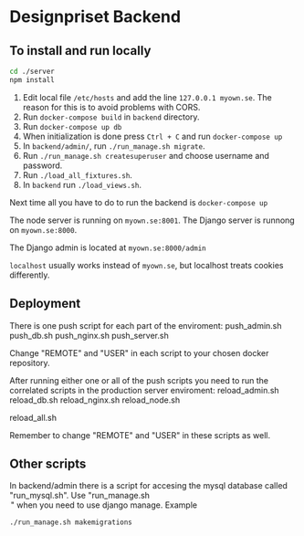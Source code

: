 # Designpriset Backend

## To install and run locally

```bash
cd ./server
npm install
```

1. Edit local file `/etc/hosts` and add the line `127.0.0.1 myown.se`. The reason for this is to avoid problems with CORS.
2. Run `docker-compose build` in `backend` directory. 
3. Run `docker-compose up db`
4. When initialization is done press `Ctrl + C` and run `docker-compose up`
5. In `backend/admin/`, run `./run_manage.sh migrate`.
6. Run `./run_manage.sh createsuperuser` and choose username and password.
7. Run `./load_all_fixtures.sh`.
8. In `backend` run `./load_views.sh`.

Next time all you have to do to run the backend is `docker-compose up` 

The node server is running on `myown.se:8001`.
The Django server is runnong on `myown.se:8000`.

The Django admin is located at `myown.se:8000/admin`
 
`localhost` usually works instead of `myown.se`, but localhost treats cookies differently.

## Deployment
There is one push script for each part of the enviroment:
push_admin.sh
push_db.sh
push_nginx.sh
push_server.sh

Change "REMOTE" and "USER" in each script to your chosen docker repository.

After running either one or all of the push scripts you need to run the correlated scripts in the production server enviroment:
reload_admin.sh
reload_db.sh
reload_nginx.sh
reload_node.sh

reload_all.sh

Remember to change "REMOTE" and "USER" in these scripts as well.

## Other scripts
In backend/admin there is a script for accesing the mysql database called "run_mysql.sh".
Use "run_manage.sh <option>" when you need to use django manage. Example
```bash
./run_manage.sh makemigrations
```

